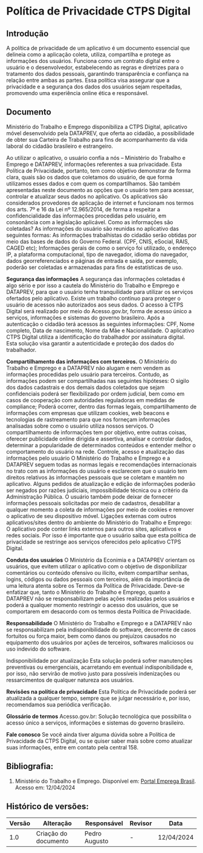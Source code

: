 # Política de Privacidade CTPS Digital

## Introdução
A política de privacidade de um aplicativo é um documento essencial que delineia como a aplicação coleta, utiliza, compartilha e protege as informações dos usuários. Funciona como um contrato digital entre o usuário e o desenvolvedor, estabelecendo as regras e diretrizes para o tratamento dos dados pessoais, garantindo transparência e confiança na relação entre ambas as partes. Essa política visa assegurar que a privacidade e a segurança dos dados dos usuários sejam respeitadas, promovendo uma experiência online ética e responsável.

## Documento
Ministério do Trabalho e Emprego disponibiliza a CTPS Digital, aplicativo móvel desenvolvido pela DATAPREV, que oferta ao cidadão, a possibilidade de obter sua Carteira de Trabalho para fins de acompanhamento da vida laboral do cidadão brasileiro e estrangeiro.

Ao utilizar o aplicativo, o usuário confia a nós – Ministério do Trabalho e Emprego e DATAPREV, informações referentes a sua privacidade. Esta Política de Privacidade, portanto, tem como objetivo demonstrar de forma clara, quais são os dados que coletamos do usuário, de que forma utilizamos esses dados e com quem os compartilhamos. São também apresentadas neste documento as opções que o usuário tem para acessar, controlar e atualizar seus dados no aplicativo.
Os aplicativos são considerados provedores de aplicação de internet e funcionam nos termos dos arts. 7º e 16 da Lei nº 12.965/2014, de forma a respeitar a confidencialidade das informações procedidas pelo usuário, em consonância com a legislação aplicável.
Como as informações são coletadas?
As informações do usuário são reunidas no aplicativo das seguintes formas:
As informações trabalhistas do cidadão serão obtidas por meio das bases de dados do Governo Federal. (CPF, CNIS, eSocial, RAIS, CAGED etc);
Informações gerais de como o serviço foi utilizado, o endereço IP, a plataforma computacional, tipo de navegador, idioma do navegador, dados georreferenciados e páginas de entrada e saída, por exemplo, poderão ser coletadas e armazenadas para fins de estatísticas de uso.

**Segurança das informações**
A segurança das informações coletadas é algo sério e por isso a cautela do Ministério do Trabalho e Emprego e DATAPREV, para que o usuário tenha tranquilidade para utilizar os serviços ofertados pelo aplicativo.
Existe um trabalho contínuo para proteger o usuário de acessos não autorizados aos seus dados.
O acesso à CTPS Digital será realizado por meio do Acesso.gov.br, forma de acesso único a serviços, informações e sistemas do governo brasileiro. Após a autenticação o cidadão terá acessos às seguintes informações: CPF, Nome completo, Data de nascimento, Nome da Mãe e Nacionalidade. O aplicativo CTPS Digital utiliza a identificação do trabalhador por assinatura digital. Esta solução visa garantir a autenticidade e proteção dos dados do trabalhador.

**Compartilhamento das informações com terceiros.**
O Ministério do Trabalho e Emprego e a DATAPREV não alugam e nem vendem as informações procedidas pelo usuário para terceiros. Contudo, as informações podem ser compartilhadas nas seguintes hipóteses:
O sigilo dos dados cadastrais e dos demais dados coletados que sejam confidenciais poderá ser flexibilizado por ordem judicial, bem como em casos de cooperação com autoridades reguladoras em medidas de compliance;
Poderá ocorrer, dentro das formas legais, compartilhamento de informações com empresas que utilizam cookies, web beacons e tecnologias de rastreamento para que nos forneçam informações analisadas sobre como o usuário utiliza nossos serviços.
O compartilhamento de informações tem por objetivo, entre outras coisas, oferecer publicidade online dirigida e assertiva, analisar e controlar dados, determinar a popularidade de determinados conteúdos e entender melhor o comportamento do usuário na rede.
Controle, acesso e atualização das informações pelo usuário
O Ministério do Trabalho e Emprego e a DATAPREV seguem todas as normas legais e recomendações internacionais no trato com as informações do usuário e esclarecem que o usuário tem direitos relativos às informações pessoais que se coletam e mantêm no aplicativo.
Alguns pedidos de atualização e edição de informações poderão ser negados por razões judiciais, impossibilidade técnica ou a critério da Administração Pública.
O usuário também pode deixar de fornecer informações pessoais solicitadas por meio de cadastros, desabilitar a qualquer momento a coleta de informações por meio de cookies e remover o aplicativo de seu dispositivo móvel.
Ligações externas com outros aplicativos/sites dentro do ambiente do Ministério do Trabalho e Emprego:
O aplicativo pode conter links externos para outros sites, aplicativos e redes sociais. Por isso é importante que o usuário saiba que esta política de privacidade se restringe aos serviços oferecidos pelo aplicativo CTPS Digital.

**Conduta dos usuários**
O Ministério da Econimia e a DATAPREV orientam os usuários, que evitem utilizar o aplicativo com o objetivo de disponibilizar comentários ou conteúdo ofensivo ou ilícito, evitem compartilhar senhas, logins, códigos ou dados pessoais com terceiros, além da importância de uma leitura atenta sobre os Termos da Política de Privacidade. Deve-se enfatizar que, tanto o Ministério do Trabalho e Emprego, quanto a DATAPREV não se responsabilizam pelas ações realizadas pelos usuários e poderá a qualquer momento restringir o acesso dos usuários, que se comportarem em desacordo com os termos desta Política de Privacidade.

**Responsabilidade**
O Ministério do Trabalho e Emprego e a DATAPREV não se responsabilizam pela indisponibilidade do software, decorrente de casos fortuitos ou força maior, bem como danos ou prejuízos causados no equipamento dos usuários por ações de terceiros, softwares maliciosos ou uso indevido do software.

Indisponibilidade por atualização
Esta solução poderá sofrer manutenções preventivas ou emergenciais, acarretando em eventual indisponibilidade e, por isso, não servirão de motivo justo para possíveis indenizações ou ressarcimentos de qualquer natureza aos usuários.

**Revisões na política de privacidade**
Esta Política de Privacidade poderá ser atualizada a qualquer tempo, sempre que se julgar necessário e, por isso, recomendamos sua periódica verificação.

**Glossário de termos**
Acesso.gov.br: Solução tecnológica que possibilita o acesso único a serviços, informações e sistemas do governo brasileiro.

**Fale conosco**
Se você ainda tiver alguma dúvida sobre a Política de Privacidade da CTPS Digital, ou se quiser saber mais sobre como atualizar suas informações, entre em contato pela central 158.

## Bibliografia:

   1. Ministério do Trabalho e Emprego. Disponível em: [Portal Emprega Brasil](https://empregabrasil.mte.gov.br/politica-de-privacidade/). Acesso em: 12/04/2024

 ## Histórico de versões:
 
| Versão | Alteração | Responsável | Revisor | Data |
| - | - | - | - | - |
| 1.0 | Criação do documento| Pedro Augusto | - | 12/04/2024|
